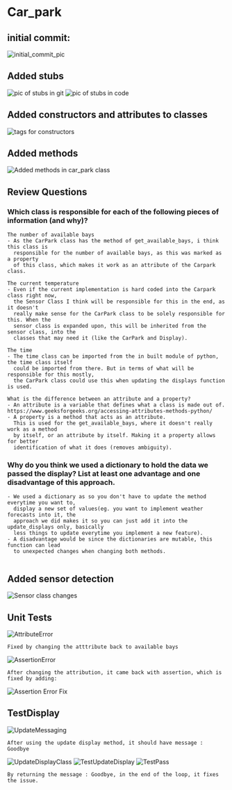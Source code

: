 # Car_park

## initial commit:

![initial_commit_pic](img_4.png)


## Added stubs
![pic of stubs in git](img.png)
![pic of stubs in code](img_5.png)


## Added constructors and attributes to classes

![tags for constructors](img_1.png)


## Added methods 

![Added methods in car_park class](img_3.png)

## Review Questions

### Which class is responsible for each of the following pieces of information (and why)?
```
The number of available bays
- As the CarPark class has the method of get_available_bays, i think this class is
  responsible for the number of available bays, as this was marked as a property
  of this class, which makes it work as an attribute of the Carpark class.

The current temperature
- Even if the current implementation is hard coded into the Carpark class right now,
  the Sensor Class I think will be responsible for this in the end, as it doesn't 
  really make sense for the CarPark class to be solely responsible for this. When the
  sensor class is expanded upon, this will be inherited from the sensor class, into the
  classes that may need it (like the CarPark and Display).
  
The time
- The time class can be imported from the in built module of python, the time class itself
  could be imported from there. But in terms of what will be responsible for this mostly,
  the CarPark class could use this when updating the displays function is used.
  
What is the difference between an attribute and a property?
- An attribute is a variable that defines what a class is made out of. 
https://www.geeksforgeeks.org/accessing-attributes-methods-python/ 
- A property is a method that acts as an attribute.
  This is used for the get_available_bays, where it doesn't really work as a method
  by itself, or an attribute by itself. Making it a property allows for better
  identification of what it does (removes ambiguity).
```
### Why do you think we used a dictionary to hold the data we passed the display? List at least one advantage and one disadvantage of this approach.
```
- We used a dictionary as so you don't have to update the method everytime you want to,
  display a new set of values(eg. you want to implement weather forecasts into it, the
  approach we did makes it so you can just add it into the update_displays only, basically
  less things to update everytime you implement a new feature).
- A disadvantage would be since the dictionaries are mutable, this function can lead
  to unexpected changes when changing both methods.
  
```

## Added sensor detection

![Sensor class changes](img_6.png)

## Unit Tests

![AttributeError](img_7.png)
```
Fixed by changing the atttribute back to available bays
```

![AssertionError](img_8.png)
```
After changing the attribution, it came back with assertion, which is fixed by adding:
```
![Assertion Error Fix](img_9.png)

## TestDisplay

![UpdateMessaging](img_10.png)
```
After using the update display method, it should have message : Goodbye
```
![UpdateDisplayClass](img_11.png)
![TestUpdateDisplay](img_12.png)
![TestPass](img_13.png)
```
By returning the message : Goodbye, in the end of the loop, it fixes the issue.
```